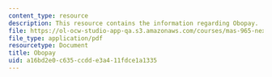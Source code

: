```yaml
---
content_type: resource
description: This resource contains the information regarding Obopay.
file: https://ol-ocw-studio-app-qa.s3.amazonaws.com/courses/mas-965-nextlab-i-designing-mobile-technologies-for-the-next-billion-users-fall-2008/a16bd2e0c635ccdde3a411fdce1a1335_MITMAS_965F08_Lec20_eh.pdf
file_type: application/pdf
resourcetype: Document
title: Obopay
uid: a16bd2e0-c635-ccdd-e3a4-11fdce1a1335
---
```

